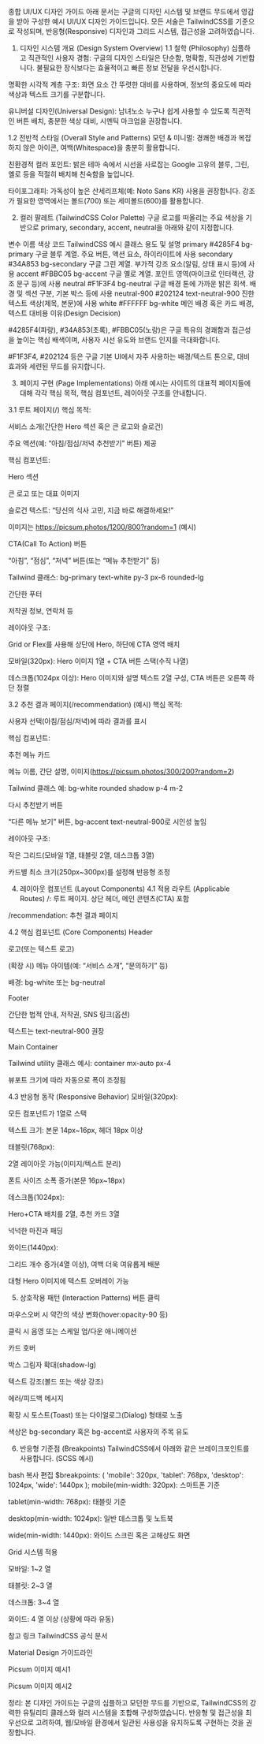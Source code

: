 종합 UI/UX 디자인 가이드
아래 문서는 구글의 디자인 시스템 및 브랜드 무드에서 영감을 받아 구성한 예시 UI/UX 디자인 가이드입니다. 모든 서술은 TailwindCSS를 기준으로 작성되며, 반응형(Responsive) 디자인과 그리드 시스템, 접근성을 고려하였습니다.

1. 디자인 시스템 개요 (Design System Overview)
1.1 철학 (Philosophy)
심플하고 직관적인 사용자 경험: 구글의 디자인 스타일은 단순함, 명확함, 직관성에 기반합니다. 불필요한 장식보다는 효율적이고 빠른 정보 전달을 우선시합니다.

명확한 시각적 계층 구조: 화면 요소 간 뚜렷한 대비를 사용하며, 정보의 중요도에 따라 색상과 텍스트 크기를 구분합니다.

유니버설 디자인(Universal Design): 남녀노소 누구나 쉽게 사용할 수 있도록 직관적인 버튼 배치, 충분한 색상 대비, 시멘틱 마크업을 권장합니다.

1.2 전반적 스타일 (Overall Style and Patterns)
모던 & 미니멀: 경쾌한 배경과 복잡하지 않은 아이콘, 여백(Whitespace)을 충분히 활용합니다.

친환경적 컬러 포인트: 밝은 테마 속에서 시선을 사로잡는 Google 고유의 블루, 그린, 옐로 등을 적절히 배치해 친숙함을 높입니다.

타이포그래피: 가독성이 높은 산세리프체(예: Noto Sans KR) 사용을 권장합니다. 강조가 필요한 영역에서는 볼드(700) 또는 세미볼드(600)를 활용합니다.

2. 컬러 팔레트 (TailwindCSS Color Palette)
구글 로고를 떠올리는 주요 색상을 기반으로 primary, secondary, accent, neutral을 아래와 같이 지정합니다.

변수 이름	색상 코드	TailwindCSS 예시 클래스	용도 및 설명
primary	#4285F4	bg-primary	구글 블루 계열. 주요 버튼, 액션 요소, 하이라이트에 사용
secondary	#34A853	bg-secondary	구글 그린 계열. 부가적 강조 요소(알림, 상태 표시 등)에 사용
accent	#FBBC05	bg-accent	구글 옐로 계열. 포인트 영역(마이크로 인터랙션, 강조 문구 등)에 사용
neutral	#F1F3F4	bg-neutral	구글 배경 톤에 가까운 밝은 회색. 배경 및 섹션 구분, 기본 박스 등에 사용
neutral-900	#202124	text-neutral-900	진한 텍스트 색상(제목, 본문)에 사용
white	#FFFFFF	bg-white	메인 배경 혹은 카드 배경, 텍스트 대비용
이유(Design Decision)

#4285F4(파랑), #34A853(초록), #FBBC05(노랑)은 구글 특유의 경쾌함과 접근성을 높이는 핵심 배색이며, 사용자 시선 유도와 브랜드 인지를 극대화합니다.

#F1F3F4, #202124 등은 구글 기본 UI에서 자주 사용하는 배경/텍스트 톤으로, 대비 효과와 세련된 무드를 유지합니다.

3. 페이지 구현 (Page Implementations)
아래 예시는 사이트의 대표적 페이지들에 대해 각각 핵심 목적, 핵심 컴포넌트, 레이아웃 구조를 안내합니다.

3.1 루트 페이지(/)
핵심 목적:

서비스 소개(간단한 Hero 섹션 혹은 큰 로고와 슬로건)

주요 액션(예: “아침/점심/저녁 추천받기” 버튼) 제공

핵심 컴포넌트:

Hero 섹션

큰 로고 또는 대표 이미지

슬로건 텍스트: “당신의 식사 고민, 지금 바로 해결하세요!”

이미지는 https://picsum.photos/1200/800?random=1 (예시)

CTA(Call To Action) 버튼

“아침”, “점심”, “저녁” 버튼(또는 “메뉴 추천받기” 등)

Tailwind 클래스: bg-primary text-white py-3 px-6 rounded-lg

간단한 푸터

저작권 정보, 연락처 등

레이아웃 구조:

Grid or Flex를 사용해 상단에 Hero, 하단에 CTA 영역 배치

모바일(320px): Hero 이미지 1열 + CTA 버튼 스택(수직 나열)

데스크톱(1024px 이상): Hero 이미지와 설명 텍스트 2열 구성, CTA 버튼은 오른쪽 하단 정렬

3.2 추천 결과 페이지(/recommendation) (예시)
핵심 목적:

사용자 선택(아침/점심/저녁)에 따라 결과를 표시

핵심 컴포넌트:

추천 메뉴 카드

메뉴 이름, 간단 설명, 이미지(https://picsum.photos/300/200?random=2)

Tailwind 클래스 예: bg-white rounded shadow p-4 m-2

다시 추천받기 버튼

“다른 메뉴 보기” 버튼, bg-accent text-neutral-900로 시인성 높임

레이아웃 구조:

작은 그리드(모바일 1열, 태블릿 2열, 데스크톱 3열)

카드별 최소 크기(250px~300px)를 설정해 반응형 조정

4. 레이아웃 컴포넌트 (Layout Components)
4.1 적용 라우트 (Applicable Routes)
/: 루트 페이지. 상단 헤더, 메인 콘텐츠(CTA) 포함

/recommendation: 추천 결과 페이지

4.2 핵심 컴포넌트 (Core Components)
Header

로고(또는 텍스트 로고)

(확장 시) 메뉴 아이템(예: “서비스 소개”, “문의하기” 등)

배경: bg-white 또는 bg-neutral

Footer

간단한 법적 안내, 저작권, SNS 링크(옵션)

텍스트는 text-neutral-900 권장

Main Container

Tailwind utility 클래스 예시: container mx-auto px-4

뷰포트 크기에 따라 자동으로 폭이 조정됨

4.3 반응형 동작 (Responsive Behavior)
모바일(320px):

모든 컴포넌트가 1열로 스택

텍스트 크기: 본문 14px~16px, 헤더 18px 이상

태블릿(768px):

2열 레이아웃 가능(이미지/텍스트 분리)

폰트 사이즈 소폭 증가(본문 16px~18px)

데스크톱(1024px):

Hero+CTA 배치를 2열, 추천 카드 3열

넉넉한 마진과 패딩

와이드(1440px):

그리드 개수 증가(4열 이상), 여백 더욱 여유롭게 배분

대형 Hero 이미지에 텍스트 오버레이 가능

5. 상호작용 패턴 (Interaction Patterns)
버튼 클릭

마우스오버 시 약간의 색상 변화(hover:opacity-90 등)

클릭 시 음영 또는 스케일 업/다운 애니메이션

카드 호버

박스 그림자 확대(shadow-lg)

텍스트 강조(볼드 또는 색상 강조)

에러/피드백 메시지

확장 시 토스트(Toast) 또는 다이얼로그(Dialog) 형태로 노출

색상은 bg-secondary 혹은 bg-accent로 사용자의 주목 유도

6. 반응형 기준점 (Breakpoints)
TailwindCSS에서 아래와 같은 브레이크포인트를 사용합니다. (SCSS 예시)

bash
복사
편집
$breakpoints: (
  'mobile': 320px,
  'tablet': 768px,
  'desktop': 1024px,
  'wide': 1440px
);
mobile(min-width: 320px): 스마트폰 기준

tablet(min-width: 768px): 태블릿 기준

desktop(min-width: 1024px): 일반 데스크톱 및 노트북

wide(min-width: 1440px): 와이드 스크린 혹은 고해상도 화면

Grid 시스템 적용

모바일: 1~2 열

태블릿: 2~3 열

데스크톱: 3~4 열

와이드: 4 열 이상 (상황에 따라 유동)

참고 링크
TailwindCSS 공식 문서

Material Design 가이드라인

Picsum 이미지 예시1

Picsum 이미지 예시2

정리:
본 디자인 가이드는 구글의 심플하고 모던한 무드를 기반으로, TailwindCSS의 강력한 유틸리티 클래스와 컬러 시스템을 조합해 구성하였습니다. 반응형 및 접근성을 최우선으로 고려하여, 웹/모바일 환경에서 일관된 사용성을 유지하도록 구현하는 것을 권장합니다.